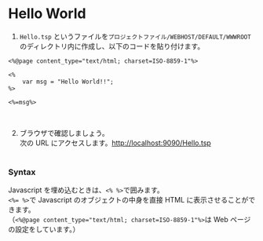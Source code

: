 # Hello World

1. `Hello.tsp` というファイルを`プロジェクトファイル/WEBHOST/DEFAULT/WWWROOT`のディレクトリ内に作成し、以下のコードを貼り付けます。<br>

```
<%@page content_type="text/html; charset=ISO-8859-1"%>

<%
    var msg = "Hello World!!";
%>

<%=msg%>
```

<br>

2. ブラウザで確認しましょう。<br>
   次の URL にアクセスします。[http://localhost:9090/Hello.tsp](http://localhost:9090/Hello.tsp)
   <br><br>

### Syntax

Javascript を埋め込むときは、`<% %>`で囲みます。<br>
`<%= %>`で Javascript のオブジェクトの中身を直接 HTML に表示させることができます。<br>
（`<%@page content_type="text/html; charset=ISO-8859-1"%>`は Web ページの設定をしています。）
